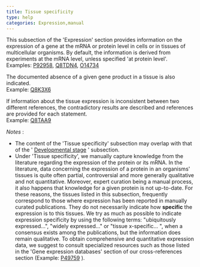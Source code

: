 ```yaml
---
title: Tissue specificity
type: help
categories: Expression,manual
---
```


This subsection of the 'Expression' section provides information on the expression of a gene at the mRNA or protein level in cells or in tissues of multicellular organisms. By default, the information is derived from experiments at the mRNA level, unless specified 'at protein level'.  
Examples: [P92958](https://www.uniprot.org/uniprotkb/P92958#expression), [Q8TDN4](https://www.uniprot.org/uniprotkb/Q8TDN4#expression), [O14734](https://www.uniprot.org/uniprotkb/O14734#expression)

The documented absence of a given gene product in a tissue is also indicated.  
Example: [Q8K3X6](https://www.uniprot.org/uniprotkb/Q8K3X6#expression)

If information about the tissue expression is inconsistent between two different references, the contradictory results are described and references are provided for each statement.  
Example: [Q8TAA9](https://www.uniprot.org/uniprotkb/Q8TAA9#expression)

*Notes* :

-   The content of the 'Tissue specificity' subsection may overlap with that of the ' [Developmental stage](https://www.uniprot.org/help/developmental_stage) ' subsection.
-   Under 'Tissue specificity', we manually capture knowledge from the literature regarding the expression of the protein or its mRNA. In the literature, data concerning the expression of a protein in an organisms' tissues is quite often partial, controversial and more generally qualitative and not quantitative. Moreover, expert curation being a manual process, it also happens that knowledge for a given protein is not up-to-date. For these reasons, the tissues listed in this subsection, frequently correspond to those where expression has been reported in manually curated publications. They do not necessarily indicate how **specific** the expression is to this tissues. We try as much as possible to indicate expression specificity by using the following terms: "ubiquitously expressed...", "widely expressed..." or "tissue x-specific... ", when a consensus exists among the publications, but the information does remain qualitative. To obtain comprehensive and quantitative expression data, we suggest to consult specialized resources such as those listed in the 'Gene expression databases' section of our cross-references section (Example: [P49759](https://www.uniprot.org/uniprotkb/P49759#expression) ).
